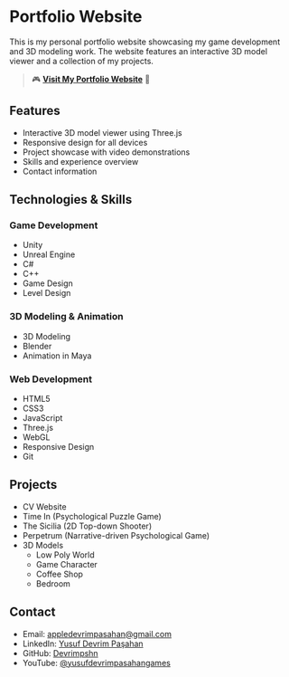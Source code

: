# Portfolio Website

This is my personal portfolio website showcasing my game development and 3D modeling work. The website features an interactive 3D model viewer and a collection of my projects.

> 🎮 **[Visit My Portfolio Website](https://devrimpshn.github.io/cv-website/)** 🎨

## Features

- Interactive 3D model viewer using Three.js
- Responsive design for all devices
- Project showcase with video demonstrations
- Skills and experience overview
- Contact information

## Technologies & Skills

### Game Development
- Unity
- Unreal Engine
- C#
- C++
- Game Design
- Level Design

### 3D Modeling & Animation
- 3D Modeling
- Blender
- Animation in Maya

### Web Development
- HTML5
- CSS3
- JavaScript
- Three.js
- WebGL
- Responsive Design
- Git

## Projects

- CV Website
- Time In (Psychological Puzzle Game)
- The Sicilia (2D Top-down Shooter)
- Perpetrum (Narrative-driven Psychological Game)
- 3D Models
  - Low Poly World
  - Game Character
  - Coffee Shop
  - Bedroom

## Contact

- Email: appledevrimpasahan@gmail.com
- LinkedIn: [Yusuf Devrim Paşahan](https://www.linkedin.com/in/yusuf-devrim-pa%C5%9Fahan-2b0590243/)
- GitHub: [Devrimpshn](https://github.com/Devrimpshn)
- YouTube: [@yusufdevrimpasahangames](https://www.youtube.com/@yusufdevrimpasahangames) 